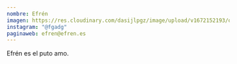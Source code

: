 ```yaml
---
nombre: Efrén
imagen: https://res.cloudinary.com/dasijlpgz/image/upload/v1672152193/obras/104.jpg
instagram: "@fgadg"
paginaweb: efren@efren.es
---
```

E﻿frén es el puto amo.